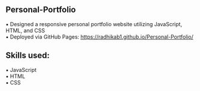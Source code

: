 ## Personal-Portfolio
▪ Designed a responsive personal portfolio website utilizing JavaScript, HTML, and CSS <br>
▪ Deployed via GitHub Pages: https://radhikab1.github.io/Personal-Portfolio/

## Skills used:
▪ JavaScript <br>
▪ HTML<br>
▪ CSS<br>
